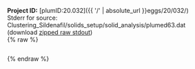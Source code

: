 **Project ID:** [plumID:20.032]({{ '/' | absolute_url }}eggs/20/032/)  
Stderr for source:  Clustering_Sildenafil/solids_setup/solid_analysis/plumed63.dat   
(download [zipped raw stdout](plumed63.dat.plumed.stdout.txt.zip))  
{% raw %}
<pre>
</pre>
{% endraw %}
